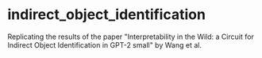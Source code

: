 # indirect_object_identification
Replicating the results of the paper "Interpretability in the Wild: a Circuit for Indirect Object Identification in GPT-2 small" by Wang et al.
